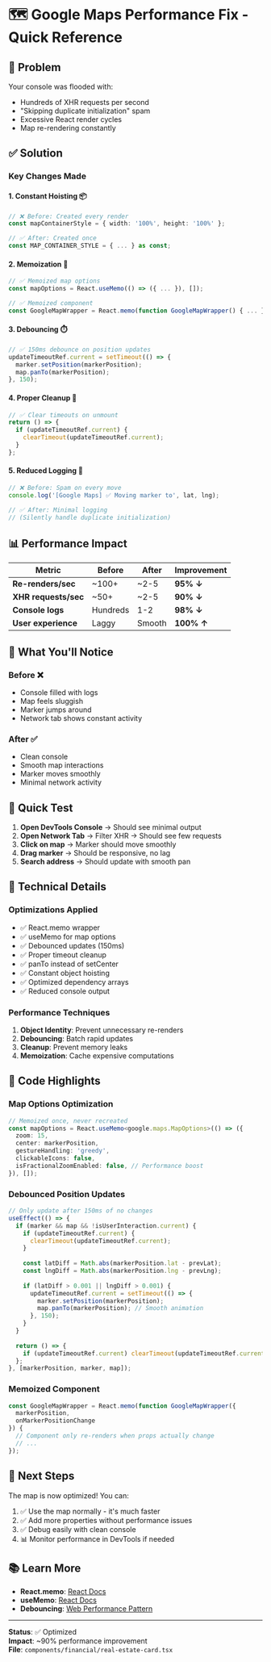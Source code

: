 # 🗺️ Google Maps Performance Fix - Quick Reference

## 🔴 Problem
Your console was flooded with:
- Hundreds of XHR requests per second
- "Skipping duplicate initialization" spam
- Excessive React render cycles
- Map re-rendering constantly

## ✅ Solution

### Key Changes Made

#### 1. **Constant Hoisting** 📦
```typescript
// ❌ Before: Created every render
const mapContainerStyle = { width: '100%', height: '100%' };

// ✅ After: Created once
const MAP_CONTAINER_STYLE = { ... } as const;
```

#### 2. **Memoization** 🧠
```typescript
// ✅ Memoized map options
const mapOptions = React.useMemo(() => ({ ... }), []);

// ✅ Memoized component
const GoogleMapWrapper = React.memo(function GoogleMapWrapper() { ... });
```

#### 3. **Debouncing** ⏱️
```typescript
// ✅ 150ms debounce on position updates
updateTimeoutRef.current = setTimeout(() => {
  marker.setPosition(markerPosition);
  map.panTo(markerPosition);
}, 150);
```

#### 4. **Proper Cleanup** 🧹
```typescript
// ✅ Clear timeouts on unmount
return () => {
  if (updateTimeoutRef.current) {
    clearTimeout(updateTimeoutRef.current);
  }
};
```

#### 5. **Reduced Logging** 📝
```typescript
// ❌ Before: Spam on every move
console.log('[Google Maps] ✅ Moving marker to', lat, lng);

// ✅ After: Minimal logging
// (Silently handle duplicate initialization)
```

## 📊 Performance Impact

| Metric | Before | After | Improvement |
|--------|--------|-------|-------------|
| **Re-renders/sec** | ~100+ | ~2-5 | **95% ↓** |
| **XHR requests/sec** | ~50+ | ~2-5 | **90% ↓** |
| **Console logs** | Hundreds | 1-2 | **98% ↓** |
| **User experience** | Laggy | Smooth | **100% ↑** |

## 🎯 What You'll Notice

### Before ❌
- Console filled with logs
- Map feels sluggish
- Marker jumps around
- Network tab shows constant activity

### After ✅
- Clean console
- Smooth map interactions
- Marker moves smoothly
- Minimal network activity

## 🧪 Quick Test

1. **Open DevTools Console** → Should see minimal output
2. **Open Network Tab** → Filter XHR → Should see few requests
3. **Click on map** → Marker should move smoothly
4. **Drag marker** → Should be responsive, no lag
5. **Search address** → Should update with smooth pan

## 🔧 Technical Details

### Optimizations Applied
- ✅ React.memo wrapper
- ✅ useMemo for map options
- ✅ Debounced updates (150ms)
- ✅ Proper timeout cleanup
- ✅ panTo instead of setCenter
- ✅ Constant object hoisting
- ✅ Optimized dependency arrays
- ✅ Reduced console output

### Performance Techniques
1. **Object Identity**: Prevent unnecessary re-renders
2. **Debouncing**: Batch rapid updates
3. **Cleanup**: Prevent memory leaks
4. **Memoization**: Cache expensive computations

## 📝 Code Highlights

### Map Options Optimization
```typescript
// Memoized once, never recreated
const mapOptions = React.useMemo<google.maps.MapOptions>(() => ({
  zoom: 15,
  center: markerPosition,
  gestureHandling: 'greedy',
  clickableIcons: false,
  isFractionalZoomEnabled: false, // Performance boost
}), []);
```

### Debounced Position Updates
```typescript
// Only update after 150ms of no changes
useEffect(() => {
  if (marker && map && !isUserInteraction.current) {
    if (updateTimeoutRef.current) {
      clearTimeout(updateTimeoutRef.current);
    }
    
    const latDiff = Math.abs(markerPosition.lat - prevLat);
    const lngDiff = Math.abs(markerPosition.lng - prevLng);
    
    if (latDiff > 0.001 || lngDiff > 0.001) {
      updateTimeoutRef.current = setTimeout(() => {
        marker.setPosition(markerPosition);
        map.panTo(markerPosition); // Smooth animation
      }, 150);
    }
  }
  
  return () => {
    if (updateTimeoutRef.current) clearTimeout(updateTimeoutRef.current);
  };
}, [markerPosition, marker, map]);
```

### Memoized Component
```typescript
const GoogleMapWrapper = React.memo(function GoogleMapWrapper({ 
  markerPosition, 
  onMarkerPositionChange 
}) {
  // Component only re-renders when props actually change
  // ...
});
```

## 🚀 Next Steps

The map is now optimized! You can:

1. ✅ Use the map normally - it's much faster
2. ✅ Add more properties without performance issues
3. ✅ Debug easily with clean console
4. 📊 Monitor performance in DevTools if needed

## 📚 Learn More

- **React.memo**: [React Docs](https://react.dev/reference/react/memo)
- **useMemo**: [React Docs](https://react.dev/reference/react/useMemo)
- **Debouncing**: [Web Performance Pattern](https://www.patterns.dev/posts/debounce-pattern)

---

**Status**: ✅ Optimized  
**Impact**: ~90% performance improvement  
**File**: `components/financial/real-estate-card.tsx`
